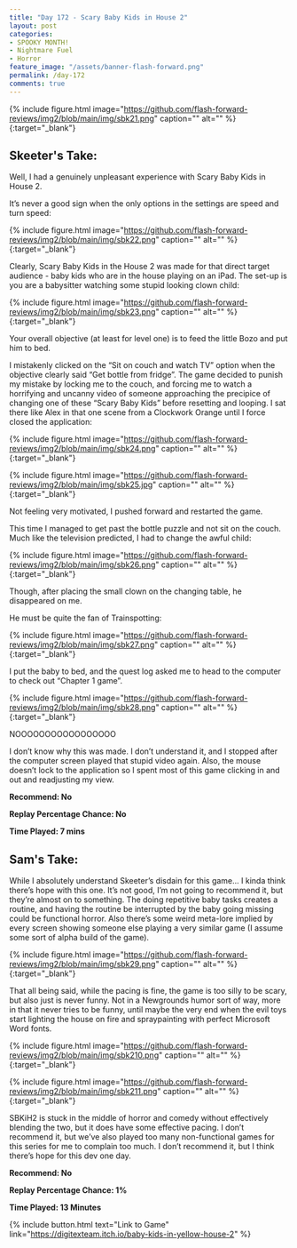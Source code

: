 ```yaml
---
title: "Day 172 - Scary Baby Kids in House 2"
layout: post
categories:
- SPOOKY MONTH!
- Nightmare Fuel
- Horror
feature_image: "/assets/banner-flash-forward.png"
permalink: /day-172
comments: true
---
```


{% include figure.html image="https://github.com/flash-forward-reviews/img2/blob/main/img/sbk21.png" caption="" alt="" %}{:target="_blank"}

## Skeeter's Take:

Well, I had a genuinely unpleasant experience with Scary Baby Kids in House 2. 

It’s never a good sign when the only options in the settings are speed and turn speed: 

{% include figure.html image="https://github.com/flash-forward-reviews/img2/blob/main/img/sbk22.png" caption="" alt="" %}{:target="_blank"}

Clearly, Scary Baby Kids in the House 2 was made for that direct target audience - baby kids who are in the house playing on an iPad. The set-up is you are a babysitter watching some stupid looking clown child: 

{% include figure.html image="https://github.com/flash-forward-reviews/img2/blob/main/img/sbk23.png" caption="" alt="" %}{:target="_blank"}

Your overall objective (at least for level one) is to feed the little Bozo and put him to bed. 

I mistakenly clicked on the “Sit on couch and watch TV” option when the objective clearly said “Get bottle from fridge”. The game decided to punish my mistake by locking me to the couch, and forcing me to watch a horrifying and uncanny video of someone approaching the precipice of changing one of these “Scary Baby Kids” before resetting and looping. I sat there like Alex in that one scene from a Clockwork Orange until I force closed the application: 

{% include figure.html image="https://github.com/flash-forward-reviews/img2/blob/main/img/sbk24.png" caption="" alt="" %}{:target="_blank"}

{% include figure.html image="https://github.com/flash-forward-reviews/img2/blob/main/img/sbk25.jpg" caption="" alt="" %}{:target="_blank"}

Not feeling very motivated, I pushed forward and restarted the game. 

This time I managed to get past the bottle puzzle and not sit on the couch. Much like the television predicted, I had to change the awful child: 

{% include figure.html image="https://github.com/flash-forward-reviews/img2/blob/main/img/sbk26.png" caption="" alt="" %}{:target="_blank"}

Though, after placing the small clown on the changing table, he disappeared on me. 

He must be quite the fan of Trainspotting: 

{% include figure.html image="https://github.com/flash-forward-reviews/img2/blob/main/img/sbk27.png" caption="" alt="" %}{:target="_blank"}

I put the baby to bed, and the quest log asked me to head to the computer to check out “Chapter 1 game”. 

{% include figure.html image="https://github.com/flash-forward-reviews/img2/blob/main/img/sbk28.png" caption="" alt="" %}{:target="_blank"}

NOOOOOOOOOOOOOOOOO

I don’t know why this was made. I don’t understand it, and I stopped after the computer screen played that stupid video again. 
Also, the mouse doesn’t lock to the application so I spent most of this game clicking in and out and readjusting my view. 

**Recommend: No**

**Replay Percentage Chance: No**

**Time Played: 7 mins**

## Sam's Take:

While I absolutely understand Skeeter’s disdain for this game... I kinda think there’s hope with this one. It’s not good, I’m not going to recommend it, but they’re almost on to something. The doing repetitive baby tasks creates a routine, and having the routine be interrupted by the baby going missing could be functional horror. Also there’s some weird meta-lore implied by every screen showing someone else playing a very similar game (I assume some sort of alpha build of the game).

{% include figure.html image="https://github.com/flash-forward-reviews/img2/blob/main/img/sbk29.png" caption="" alt="" %}{:target="_blank"}

That all being said, while the pacing is fine, the game is too silly to be scary, but also just is never funny. Not in a Newgrounds humor sort of way, more in that it never tries to be funny, until maybe the very end when the evil toys start lighting the house on fire and spraypainting with perfect Microsoft Word fonts.

{% include figure.html image="https://github.com/flash-forward-reviews/img2/blob/main/img/sbk210.png" caption="" alt="" %}{:target="_blank"}

{% include figure.html image="https://github.com/flash-forward-reviews/img2/blob/main/img/sbk211.png" caption="" alt="" %}{:target="_blank"}

SBKiH2 is stuck in the middle of horror and comedy without effectively blending the two, but it does have some effective pacing. I don’t recommend it, but we’ve also played too many non-functional games for this series for me to complain too much. I don’t recommend it, but I think there’s hope for this dev one day.

**Recommend: No** 

**Replay Percentage Chance: 1%**

**Time Played: 13 Minutes**

{% include button.html text="Link to Game" link="https://digitexteam.itch.io/baby-kids-in-yellow-house-2" %}